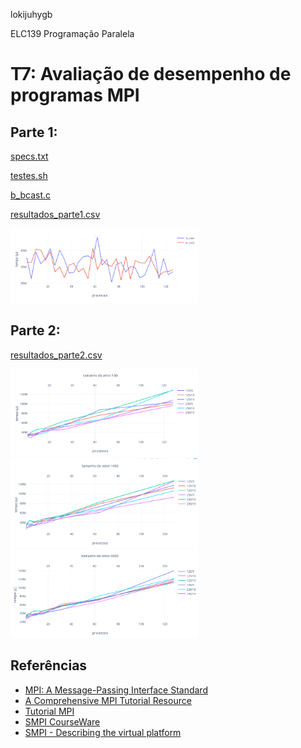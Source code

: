 lokijuhygb

ELC139 Programação Paralela

# T7: Avaliação de desempenho de programas MPI

## Parte 1:

[specs.txt](specs.txt)

[testes.sh](testes.sh)

[b_bcast.c](b_bcast.c)

[resultados_parte1.csv](resultados_parte1.csv)

<img src="grafico1.png" width="300">

## Parte 2:

[resultados_parte2.csv](resultados_parte2.csv)

<img src="grafico2.png" width="300">

<img src="grafico3.png" width="300">

<img src="grafico4.png" width="300">



## Referências

- [MPI: A Message-Passing Interface Standard](https://www.mpi-forum.org/docs/mpi-3.1/mpi31-report.pdf)  
- [A Comprehensive MPI Tutorial Resource](http://mpitutorial.com/)  
- [Tutorial MPI](https://computing.llnl.gov/tutorials/mpi/)  
- [SMPI CourseWare](https://simgrid.github.io/SMPI_CourseWare/)
- [SMPI - Describing the virtual platform](http://simgrid.gforge.inria.fr/simgrid/3.20/doc/platform.html)
